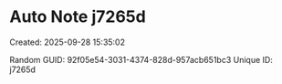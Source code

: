 ﻿# Auto Note j7265d
Created: 2025-09-28 15:35:02

Random GUID: 92f05e54-3031-4374-828d-957acb651bc3
Unique ID: j7265d
